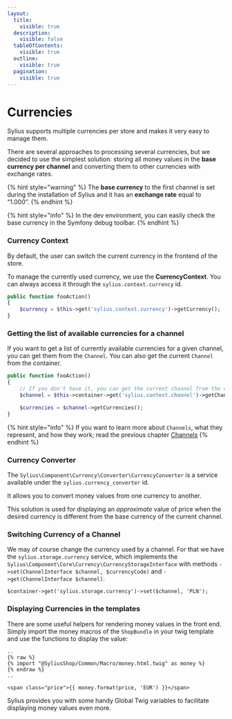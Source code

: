 ```yaml
---
layout:
  title:
    visible: true
  description:
    visible: false
  tableOfContents:
    visible: true
  outline:
    visible: true
  pagination:
    visible: true
---
```


# Currencies

Sylius supports multiple currencies per store and makes it very easy to manage them.

There are several approaches to processing several currencies, but we decided to use the simplest solution: storing all money values in the **base currency per channel** and converting them to other currencies with exchange rates.

{% hint style="warning" %}
The **base currency** to the first channel is set during the installation of Sylius and it has an **exchange rate** equal to “1.000”.
{% endhint %}

{% hint style="info" %}
In the dev environment, you can easily check the base currency in the Symfony debug toolbar.
{% endhint %}

### Currency Context

By default, the user can switch the current currency in the frontend of the store.

To manage the currently used currency, we use the **CurrencyContext**. You can always access it through the `sylius.context.currency` id.

```php
public function fooAction()
{
    $currency = $this->get('sylius.context.currency')->getCurrency();
}
```

### Getting the list of available currencies for a channel

If you want to get a list of currently available currencies for a given channel, you can get them from the `Channel`. You can also get the current `Channel` from the container.

```php
public function fooAction()
{
    // If you don't have it, you can get the current channel from the container
    $channel = $this->container->get('sylius.context.channel')->getChannel();

    $currencies = $channel->getCurrencies();
}
```

{% hint style="info" %}
If you want to learn more about `Channels`, what they represent, and how they work; read the previous chapter [Channels](channels.md)
{% endhint %}

### Currency Converter

The `Sylius\Component\Currency\Converter\CurrencyConverter` is a service available under the `sylius.currency_converter` id.

It allows you to convert money values from one currency to another.

This solution is used for displaying an _approximate_ value of price when the desired currency is different from the base currency of the current channel.

### Switching Currency of a Channel

We may of course change the currency used by a channel. For that we have the `sylius.storage.currency` service, which implements the `Sylius\Component\Core\Currency\CurrencyStorageInterface` with methods `->set(ChannelInterface $channel, $currencyCode)` and `->get(ChannelInterface $channel)`.

```
$container->get('sylius.storage.currency')->set($channel, 'PLN');
```

### Displaying Currencies in the templates

There are some useful helpers for rendering money values in the front end. Simply import the money macros of the `ShopBundle` in your twig template and use the functions to display the value:

```
..
{% raw %}
{% import "@SyliusShop/Common/Macro/money.html.twig" as money %}
{% endraw %}
..

<span class="price">{{ money.format(price, 'EUR') }}</span>
```

Sylius provides you with some handy Global Twig variables to facilitate displaying money values even more.
